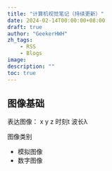 ```yaml
---
title: "计算机视觉笔记（持续更新）"
date: 2024-02-14T00:00:00+08:00
draft: true
author: "GeekerHWH"
zh_tags: 
    - RSS
    - Blogs
image:
description: ""
toc: true
---
```


## 图像基础
表达图像： x y z 时刻t 波长λ

图像类别
- 模拟图像
- 数字图像